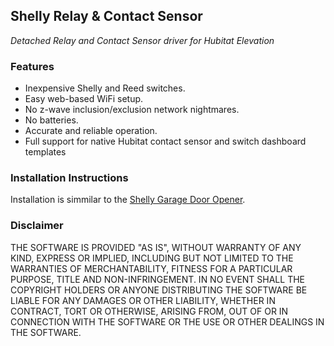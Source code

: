 ## Shelly Relay & Contact Sensor
*Detached Relay and Contact Sensor driver for Hubitat Elevation*

### Features

- Inexpensive Shelly and Reed switches.
- Easy web-based WiFi setup.
- No z-wave inclusion/exclusion network nightmares.
- No batteries.
- Accurate and reliable operation.
- Full support for native Hubitat contact sensor and switch dashboard templates

### Installation Instructions

Installation is simmilar to the [Shelly Garage Door Opener](https://github.com/mircolino/shelly/tree/main/garage_door_opener#installation-instructions).

### Disclaimer

THE SOFTWARE IS PROVIDED "AS IS", WITHOUT WARRANTY OF ANY KIND, EXPRESS OR IMPLIED, INCLUDING BUT NOT LIMITED TO THE WARRANTIES OF MERCHANTABILITY, FITNESS FOR A PARTICULAR PURPOSE, TITLE AND NON-INFRINGEMENT. IN NO EVENT SHALL THE COPYRIGHT HOLDERS OR ANYONE DISTRIBUTING THE SOFTWARE BE LIABLE FOR ANY DAMAGES OR OTHER LIABILITY, WHETHER IN CONTRACT, TORT OR OTHERWISE, ARISING FROM, OUT OF OR IN CONNECTION WITH THE SOFTWARE OR THE USE OR OTHER DEALINGS IN THE SOFTWARE.
